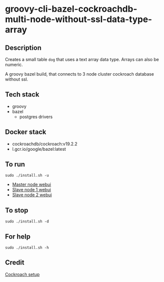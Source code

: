 # groovy-cli-bazel-cockroachdb-multi-node-without-ssl-data-type-array

## Description
Creates a small table `dog` that uses
a text array data type. Arrays can also be
numeric.

A groovy bazel build, that connects to 3 node cluster
cockroach database without ssl.

## Tech stack
- groovy
- bazel
  - postgres drivers

## Docker stack
- cockroachdb/cockroach:v19.2.2
- l.gcr.io/google/bazel:latest

## To run
`sudo ./install.sh -u`
- [Master node webui](http://localhost:8000)
- [Slave node 1 webui](http://localhost:8001)
- [Slave node 2 webui](http://localhost:8002)

## To stop
`sudo ./install.sh -d`

## For help
`sudo ./install.sh -h`

## Credit
[Cockroach setup](https://github.com/s0rg/cockroach-compose)
